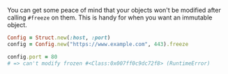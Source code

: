 You can get some peace of mind that your objects won't be modified after calling `#freeze` on them. This is handy for when you want an immutable object.

```ruby
Config = Struct.new(:host, :port)
config = Config.new("https://www.example.com", 443).freeze

config.port = 80
# => can't modify frozen #<Class:0x007ff0c9dc72f8> (RuntimeError)
```
